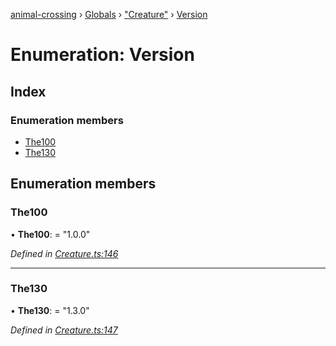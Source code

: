 [animal-crossing](../README.md) › [Globals](../globals.md) › ["Creature"](../modules/_creature_.md) › [Version](_creature_.version.md)

# Enumeration: Version

## Index

### Enumeration members

* [The100](_creature_.version.md#the100)
* [The130](_creature_.version.md#the130)

## Enumeration members

###  The100

• **The100**: = "1.0.0"

*Defined in [Creature.ts:146](https://github.com/Norviah/animal-crossing/blob/738a792/module/types/Creature.ts#L146)*

___

###  The130

• **The130**: = "1.3.0"

*Defined in [Creature.ts:147](https://github.com/Norviah/animal-crossing/blob/738a792/module/types/Creature.ts#L147)*
